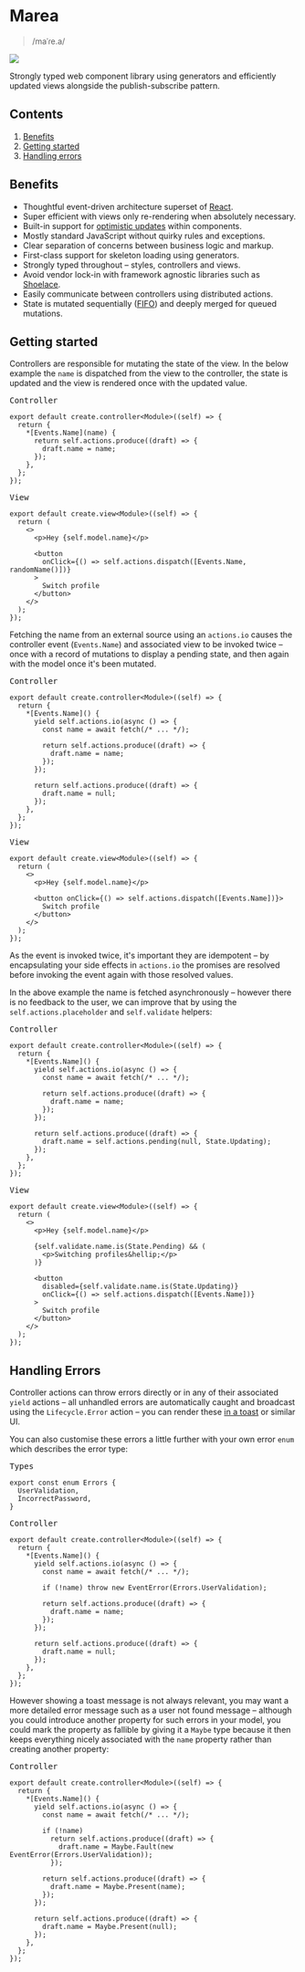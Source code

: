 # Marea

> /maˈɾe.a/

<img src="/media/logo.png" />

Strongly typed web component library using generators and efficiently updated views alongside the publish-subscribe pattern.

## Contents

1. [Benefits](#benefits)
1. [Getting started](#getting-started)
1. [Handling errors](#handling-errors)

## Benefits

- Thoughtful event-driven architecture superset of [React](https://react.dev/).
- Super efficient with views only re-rendering when absolutely necessary.
- Built-in support for [optimistic updates](https://medium.com/@kyledeguzmanx/what-are-optimistic-updates-483662c3e171) within components.
- Mostly standard JavaScript without quirky rules and exceptions.
- Clear separation of concerns between business logic and markup.
- First-class support for skeleton loading using generators.
- Strongly typed throughout &ndash; styles, controllers and views.
- Avoid vendor lock-in with framework agnostic libraries such as [Shoelace](https://shoelace.style/).
- Easily communicate between controllers using distributed actions.
- State is mutated sequentially ([FIFO](<https://en.wikipedia.org/wiki/FIFO_(computing_and_electronics)>)) and deeply merged for queued mutations.

## Getting started

Controllers are responsible for mutating the state of the view. In the below example the `name` is dispatched from the view to the controller, the state is updated and the view is rendered once with the updated value.

<kbd>Controller</kbd>

```tsx
export default create.controller<Module>((self) => {
  return {
    *[Events.Name](name) {
      return self.actions.produce((draft) => {
        draft.name = name;
      });
    },
  };
});
```

<kbd>View</kbd>

```tsx
export default create.view<Module>((self) => {
  return (
    <>
      <p>Hey {self.model.name}</p>

      <button
        onClick={() => self.actions.dispatch([Events.Name, randomName()])}
      >
        Switch profile
      </button>
    </>
  );
});
```

Fetching the name from an external source using an `actions.io` causes the controller event (`Events.Name`) and associated view to be invoked twice &ndash; once with a record of mutations to display a pending state, and then again with the model once it's been mutated.

<kbd>Controller</kbd>

```tsx
export default create.controller<Module>((self) => {
  return {
    *[Events.Name]() {
      yield self.actions.io(async () => {
        const name = await fetch(/* ... */);

        return self.actions.produce((draft) => {
          draft.name = name;
        });
      });

      return self.actions.produce((draft) => {
        draft.name = null;
      });
    },
  };
});
```

<kbd>View</kbd>

```tsx
export default create.view<Module>((self) => {
  return (
    <>
      <p>Hey {self.model.name}</p>

      <button onClick={() => self.actions.dispatch([Events.Name])}>
        Switch profile
      </button>
    </>
  );
});
```

As the event is invoked twice, it's important they are idempotent &ndash; by encapsulating your side effects in `actions.io` the promises are resolved before invoking the event again with those resolved values.

In the above example the name is fetched asynchronously &ndash; however there is no feedback to the user, we can improve that by using the `self.actions.placeholder` and `self.validate` helpers:

<kbd>Controller</kbd>

```tsx
export default create.controller<Module>((self) => {
  return {
    *[Events.Name]() {
      yield self.actions.io(async () => {
        const name = await fetch(/* ... */);

        return self.actions.produce((draft) => {
          draft.name = name;
        });
      });

      return self.actions.produce((draft) => {
        draft.name = self.actions.pending(null, State.Updating);
      });
    },
  };
});
```

<kbd>View</kbd>

```tsx
export default create.view<Module>((self) => {
  return (
    <>
      <p>Hey {self.model.name}</p>

      {self.validate.name.is(State.Pending) && (
        <p>Switching profiles&hellip;</p>
      )}

      <button
        disabled={self.validate.name.is(State.Updating)}
        onClick={() => self.actions.dispatch([Events.Name])}
      >
        Switch profile
      </button>
    </>
  );
});
```

## Handling Errors

Controller actions can throw errors directly or in any of their associated `yield` actions &ndash; all unhandled errors are automatically caught and broadcast using the `Lifecycle.Error` action &ndash; you can render these [in a toast](https://github.com/fkhadra/react-toastify#readme) or similar UI.

You can also customise these errors a little further with your own error `enum` which describes the error type:

<kbd>Types</kbd>

```tsx
export const enum Errors {
  UserValidation,
  IncorrectPassword,
}
```

<kbd>Controller</kbd>

```tsx
export default create.controller<Module>((self) => {
  return {
    *[Events.Name]() {
      yield self.actions.io(async () => {
        const name = await fetch(/* ... */);

        if (!name) throw new EventError(Errors.UserValidation);

        return self.actions.produce((draft) => {
          draft.name = name;
        });
      });

      return self.actions.produce((draft) => {
        draft.name = null;
      });
    },
  };
});
```

However showing a toast message is not always relevant, you may want a more detailed error message such as a user not found message &ndash; although you could introduce another property for such errors in your model, you could mark the property as fallible by giving it a `Maybe` type because it then keeps everything nicely associated with the `name` property rather than creating another property:

<kbd>Controller</kbd>

```tsx
export default create.controller<Module>((self) => {
  return {
    *[Events.Name]() {
      yield self.actions.io(async () => {
        const name = await fetch(/* ... */);

        if (!name)
          return self.actions.produce((draft) => {
            draft.name = Maybe.Fault(new EventError(Errors.UserValidation));
          });

        return self.actions.produce((draft) => {
          draft.name = Maybe.Present(name);
        });
      });

      return self.actions.produce((draft) => {
        draft.name = Maybe.Present(null);
      });
    },
  };
});
```
